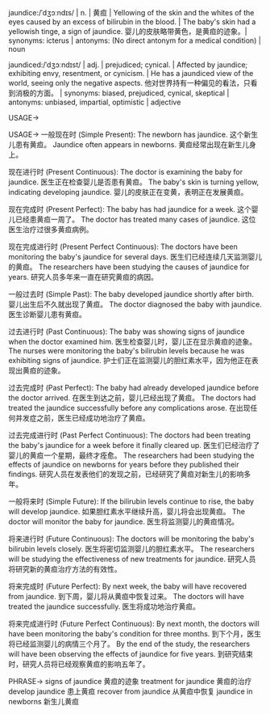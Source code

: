 jaundice:/ˈdʒɔːndɪs/ | n. | 黄疸 | Yellowing of the skin and the whites of the eyes caused by an excess of bilirubin in the blood. | The baby's skin had a yellowish tinge, a sign of jaundice.  婴儿的皮肤略带黄色，是黄疸的迹象。| synonyms: icterus | antonyms:  (No direct antonym for a medical condition) | noun


jaundiced:/ˈdʒɔːndɪst/ | adj. |  prejudiced; cynical. | Affected by jaundice; exhibiting envy, resentment, or cynicism. |  He has a jaundiced view of the world, seeing only the negative aspects. 他对世界持有一种偏见的看法，只看到消极的方面。  | synonyms: biased, prejudiced, cynical, skeptical | antonyms: unbiased, impartial, optimistic | adjective


USAGE->

USAGE->
一般现在时 (Simple Present):
The newborn has jaundice.  这个新生儿患有黄疸。
Jaundice often appears in newborns. 黄疸经常出现在新生儿身上。

现在进行时 (Present Continuous):
The doctor is examining the baby for jaundice. 医生正在检查婴儿是否患有黄疸。
The baby's skin is turning yellow, indicating developing jaundice. 婴儿的皮肤正在变黄，表明正在发展黄疸。


现在完成时 (Present Perfect):
The baby has had jaundice for a week. 这个婴儿已经患黄疸一周了。
The doctor has treated many cases of jaundice.  这位医生治疗过很多黄疸病例。

现在完成进行时 (Present Perfect Continuous):
The doctors have been monitoring the baby's jaundice for several days.  医生们已经连续几天监测婴儿的黄疸。
The researchers have been studying the causes of jaundice for years. 研究人员多年来一直在研究黄疸的病因。

一般过去时 (Simple Past):
The baby developed jaundice shortly after birth.  婴儿出生后不久就出现了黄疸。
The doctor diagnosed the baby with jaundice. 医生诊断婴儿患有黄疸。

过去进行时 (Past Continuous):
The baby was showing signs of jaundice when the doctor examined him. 医生检查婴儿时，婴儿正在显示黄疸的迹象。
The nurses were monitoring the baby's bilirubin levels because he was exhibiting signs of jaundice.  护士们正在监测婴儿的胆红素水平，因为他正在表现出黄疸的迹象。

过去完成时 (Past Perfect):
The baby had already developed jaundice before the doctor arrived. 在医生到达之前，婴儿已经出现了黄疸。
The doctors had treated the jaundice successfully before any complications arose. 在出现任何并发症之前，医生已经成功地治疗了黄疸。


过去完成进行时 (Past Perfect Continuous):
The doctors had been treating the baby's jaundice for a week before it finally cleared up. 医生们已经治疗了婴儿的黄疸一个星期，最终才痊愈。
The researchers had been studying the effects of jaundice on newborns for years before they published their findings.  研究人员在发表他们的发现之前，已经研究了黄疸对新生儿的影响多年。


一般将来时 (Simple Future):
If the bilirubin levels continue to rise, the baby will develop jaundice.  如果胆红素水平继续升高，婴儿将会出现黄疸。
The doctor will monitor the baby for jaundice. 医生将监测婴儿的黄疸情况。

将来进行时 (Future Continuous):
The doctors will be monitoring the baby's bilirubin levels closely. 医生将密切监测婴儿的胆红素水平。
The researchers will be studying the effectiveness of new treatments for jaundice.  研究人员将研究新的黄疸治疗方法的有效性。

将来完成时 (Future Perfect):
By next week, the baby will have recovered from jaundice. 到下周，婴儿将从黄疸中恢复过来。
The doctors will have treated the jaundice successfully. 医生将成功地治疗黄疸。

将来完成进行时 (Future Perfect Continuous):
By next month, the doctors will have been monitoring the baby's condition for three months. 到下个月，医生将已经监测婴儿的病情三个月了。
By the end of the study, the researchers will have been observing the effects of jaundice for five years.  到研究结束时，研究人员将已经观察黄疸的影响五年了。


PHRASE->
signs of jaundice  黄疸的迹象
treatment for jaundice 黄疸的治疗
develop jaundice  患上黄疸
recover from jaundice 从黄疸中恢复
jaundice in newborns 新生儿黄疸
